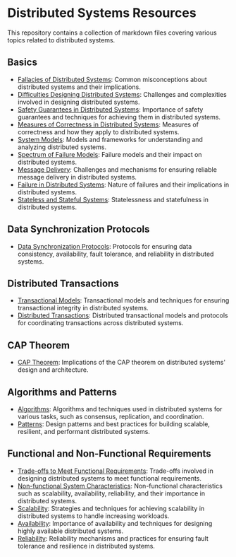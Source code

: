# Distributed Systems Resources

This repository contains a collection of markdown files covering various topics related to distributed systems.

## Basics

- [Fallacies of Distributed Systems](fallacies_of_distributed_systems.md): Common misconceptions about distributed systems and their implications.
- [Difficulties Designing Distributed Systems](difficulties_designing_distributed_systems.md): Challenges and complexities involved in designing distributed systems.
- [Safety Guarantees in Distributed Systems](safety_guarantees_in_distributed_systems.md): Importance of safety guarantees and techniques for achieving them in distributed systems.
- [Measures of Correctness in Distributed Systems](measures_of_correctness_in_distributed_systems.md): Measures of correctness and how they apply to distributed systems.
- [System Models](system_models.md): Models and frameworks for understanding and analyzing distributed systems.
- [Spectrum of Failure Models](spectrum_of_failure_models.md): Failure models and their impact on distributed systems.
- [Message Delivery](message_delivery.md): Challenges and mechanisms for ensuring reliable message delivery in distributed systems.
- [Failure in Distributed Systems](failure_in_distributed_systems.md): Nature of failures and their implications in distributed systems.
- [Stateless and Stateful Systems](stateless_and_stateful_systems.md): Statelessness and statefulness in distributed systems.

## Data Synchronization Protocols

- [Data Synchronization Protocols](data_synchronization_protocols.md): Protocols for ensuring data consistency, availability, fault tolerance, and reliability in distributed systems.

## Distributed Transactions

- [Transactional Models](transactional_models.md): Transactional models and techniques for ensuring transactional integrity in distributed systems.
- [Distributed Transactions](distributed_transactions.md): Distributed transactional models and protocols for coordinating transactions across distributed systems.

## CAP Theorem

- [CAP Theorem](cap_theorem.md): Implications of the CAP theorem on distributed systems' design and architecture.

## Algorithms and Patterns

- [Algorithms](algorithms.md): Algorithms and techniques used in distributed systems for various tasks, such as consensus, replication, and coordination.
- [Patterns](patterns.md): Design patterns and best practices for building scalable, resilient, and performant distributed systems.

## Functional and Non-Functional Requirements

- [Trade-offs to Meet Functional Requirements](trade-offs_to_meet_functional_requirements.md): Trade-offs involved in designing distributed systems to meet functional requirements.
- [Non-functional System Characteristics](non-functional_system_characteristics.md): Non-functional characteristics such as scalability, availability, reliability, and their importance in distributed systems.
- [Scalability](scalability.md): Strategies and techniques for achieving scalability in distributed systems to handle increasing workloads.
- [Availability](availability.md): Importance of availability and techniques for designing highly available distributed systems.
- [Reliability](reliability.md): Reliability mechanisms and practices for ensuring fault tolerance and resilience in distributed systems.

